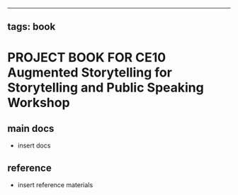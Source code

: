 
---
tags: book
---

PROJECT BOOK FOR CE10 Augmented Storytelling for Storytelling and Public Speaking Workshop
===

main docs
---

- insert docs

reference
---

- insert reference materials


